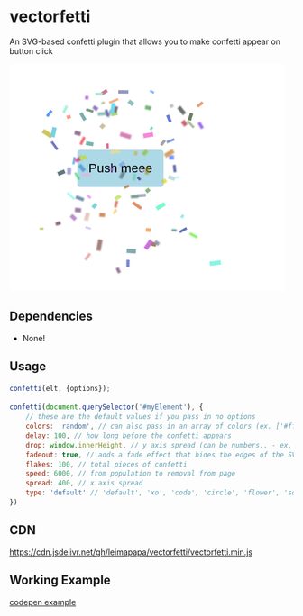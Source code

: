 # vectorfetti
An SVG-based confetti plugin that allows you to make confetti appear on button click

![vectorfetti.png](vectorfetti.png)

## Dependencies

* None!


## Usage

```javascript
confetti(elt, {options});

confetti(document.querySelector('#myElement'), {
  	// these are the default values if you pass in no options
  	colors: 'random', // can also pass in an array of colors (ex. ['#ff0000', '#00ff00', '#0000ff']) 
	delay: 100, // how long before the confetti appears
	drop: window.innerHeight, // y axis spread (can be numbers.. - ex. 400)
	fadeout: true, // adds a fade effect that hides the edges of the SVG
	flakes: 100, // total pieces of confetti
	speed: 6000, // from population to removal from page
	spread: 400, // x axis spread
	type: 'default' // 'default', 'xo', 'code', 'circle', 'flower', 'square', 'rect'
})
```

## CDN
https://cdn.jsdelivr.net/gh/leimapapa/vectorfetti/vectorfetti.min.js

## Working Example
[codepen example](https://codepen.io/leimapapa/pen/mdLJZPJ)
